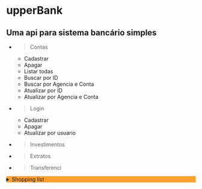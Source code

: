 # upperBank

## Uma api para sistema bancário simples


<style>
    .put{
        background: #fca130
    }

</style>

    


- >Contas
    - Cadastrar
    - Apagar
    - Listar todas
    - Buscar por ID
    - Buscar por Agencia e Conta
    - Atualizar por ID
    - Atualizar por Agencia e Conta
- >Login
    - Cadastrar
    - Apagar
    - Atualizar por usuario
- >Investimentos
- >Extratos
- >Transferenci

<details class="put">
<summary >Shopping list</summary>

```json

{
   "this-json": "looks awesome..."
}
````
</details>



